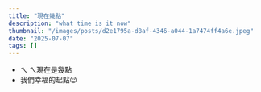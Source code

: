 ```yaml
---
title: "現在幾點"
description: "what time is it now"
thumbnail: "/images/posts/d2e1795a-d8af-4346-a044-1a7474ff4a6e.jpeg"
date: "2025-07-07"
tags: []
---
```

- ㄟ ㄟ現在是幾點
- 我們幸福的起點😔
